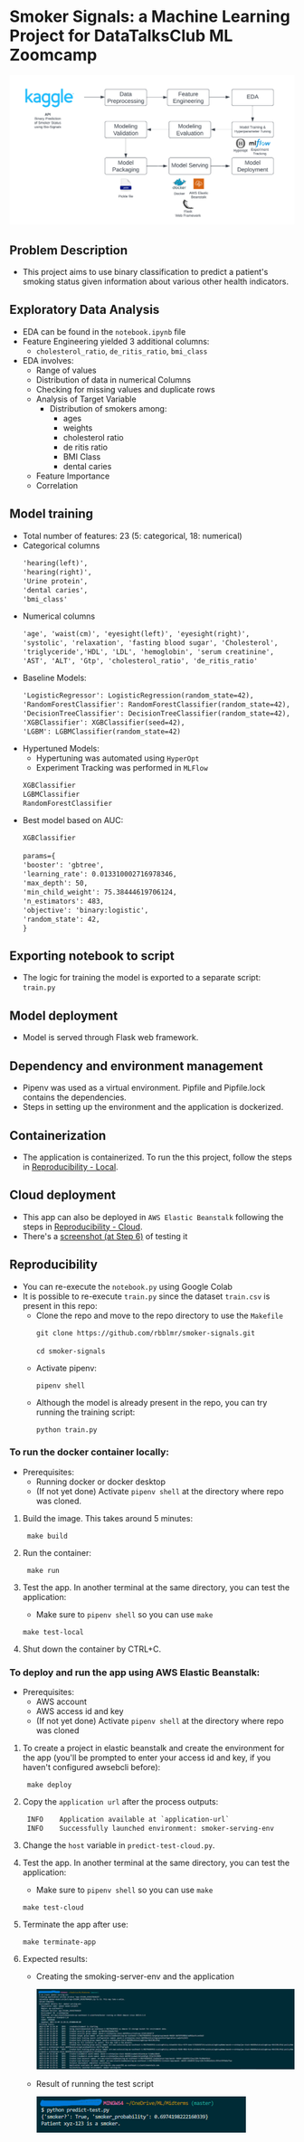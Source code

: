 # Smoker Signals: a Machine Learning Project for DataTalksClub ML Zoomcamp

![](smoker_signals_project.png)

## Problem Description

- This project aims to use binary classification to predict a patient's smoking status given information about various other health indicators.

## Exploratory Data Analysis
- EDA can be found in the `notebook.ipynb` file
- Feature Engineering yielded 3 additional columns:
    - `cholesterol_ratio`, `de_ritis_ratio`, `bmi_class`
- EDA involves:
    - Range of values
    - Distribution of data in numerical Columns
    - Checking for missing values and duplicate rows
    - Analysis of Target Variable
        - Distribution of smokers among:
            - ages
            - weights
            - cholesterol ratio
            - de ritis ratio
            - BMI Class
            - dental caries
    - Feature Importance
    - Correlation
## Model training
- Total number of features: 23 (5: categorical, 18: numerical)
- Categorical columns
    ```
    'hearing(left)',
    'hearing(right)',
    'Urine protein',
    'dental caries',
    'bmi_class'
    ```
- Numerical columns
    ```
    'age', 'waist(cm)', 'eyesight(left)', 'eyesight(right)', 'systolic', 'relaxation', 'fasting blood sugar', 'Cholesterol', 'triglyceride','HDL', 'LDL', 'hemoglobin', 'serum creatinine', 'AST', 'ALT', 'Gtp', 'cholesterol_ratio', 'de_ritis_ratio'
    ```
- Baseline Models:
    ```
    'LogisticRegressor': LogisticRegression(random_state=42),
    'RandomForestClassifier': RandomForestClassifier(random_state=42),
    'DecisionTreeClassifier': DecisionTreeClassifier(random_state=42),
    'XGBClassifier': XGBClassifier(seed=42),
    'LGBM': LGBMClassifier(random_state=42)
    ```
- Hypertuned Models:
    - Hypertuning was automated using `HyperOpt`
    - Experiment Tracking was performed in `MLFlow`
    ```
    XGBClassifier
    LGBMClassifier
    RandomForestClassifier
    ```
- Best model based on AUC:
    ```
    XGBClassifier

    params={
    'booster': 'gbtree',
    'learning_rate': 0.013310002716978346,
    'max_depth': 50,
    'min_child_weight': 75.38444619706124,
    'n_estimators': 483,
    'objective': 'binary:logistic',
    'random_state': 42,
    }
    ```

## Exporting notebook to script
- The logic for training the model is exported to a separate script: `train.py`

## Model deployment
- Model is served through Flask web framework.
## Dependency and environment management
- Pipenv was used as a virtual environment. Pipfile and Pipfile.lock contains the dependencies. 
- Steps in setting up the environment and the application is dockerized.
## Containerization
- The application is containerized. To run the this project, follow the steps in [Reproducibility - Local](#to-run-the-docker-container-locally).
## Cloud deployment
- This app can also be deployed in `AWS Elastic Beanstalk` following the steps in [Reproducibility - Cloud](#to-deploy-and-run-the-app-using-cloud).
- There's a [screenshot (at Step 6)](#to-deploy-and-run-the-app-using-aws-elastic-beanstalk) of testing it

## Reproducibility
- You can re-execute the `notebook.py` using Google Colab
- It is possible to re-execute `train.py` since the dataset `train.csv` is present in this repo:
    - Clone the repo and move to the repo directory to use the `Makefile`
        ```
        git clone https://github.com/rbblmr/smoker-signals.git
        
        cd smoker-signals
        ```
    - Activate pipenv:
        ```
        pipenv shell
        ```
    - Although the model is already present in the repo, you can try running the training script:
        ```
        python train.py
        ```

### To run the docker container locally:
- Prerequisites:
    - Running docker or docker desktop
    - (If not yet done) Activate `pipenv shell` at the directory where repo was cloned.
    
1. Build the image. This takes around 5 minutes:
        
        make build

2. Run the container:

        make run

3. Test the app. In another terminal at the same directory, you can test the application:
    - Make sure to `pipenv shell` so you can use `make`
    ```
    make test-local
    ```


4. Shut down the container by CTRL+C.

###  To deploy and run the app using AWS Elastic Beanstalk:

- Prerequisites:
    - AWS account
    - AWS access id and key
    - (If not yet done) Activate `pipenv shell` at the directory where repo was cloned

1. To create a project in elastic beanstalk and create the environment for the app (you'll be prompted to enter your access id and key, if you haven't configured awsebcli before):

        make deploy

2. Copy the `application url` after the process outputs: 
    
        INFO    Application available at `application-url`
        INFO    Successfully launched environment: smoker-serving-env

3. Change the `host` variable in `predict-test-cloud.py`.

4. Test the app. In another terminal at the same directory, you can test the application:
    - Make sure to `pipenv shell` so you can use `make`
    ```
    make test-cloud
    ```
5. Terminate the app after use:

    ```
    make terminate-app
    ```

6. Expected results:
    - Creating the smoking-server-env and the application

        ![](eb-create.png)

    - Result of running the test script

        ![](eb-result.png)
